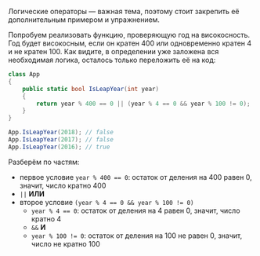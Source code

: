 
Логические операторы — важная тема, поэтому стоит закрепить её дополнительным примером и упражнением.

Попробуем реализовать функцию, проверяющую год на високосность. Год будет високосным, если он кратен 400 или одновременно кратен 4 и не кратен 100. Как видите, в определении уже заложена вся необходимая логика, осталось только переложить её на код:

```cs
class App
{
    public static bool IsLeapYear(int year)
    {
        return year % 400 == 0 || (year % 4 == 0 && year % 100 != 0);
    }
}

App.IsLeapYear(2018); // false
App.IsLeapYear(2017); // false
App.IsLeapYear(2016); // true
```

Разберём по частям:

- первое условие `year % 400 == 0`: остаток от деления на 400 равен 0, значит, число кратно 400
- `||` **ИЛИ**
- второе условие `(year % 4 == 0 && year % 100 != 0)`
    - `year % 4 == 0`: остаток от деления на 4 равен 0, значит, число кратно 4
    - `&&` **И**
    - `year % 100 != 0`: остаток от деления на 100 не равен 0, значит, число не кратно 100
